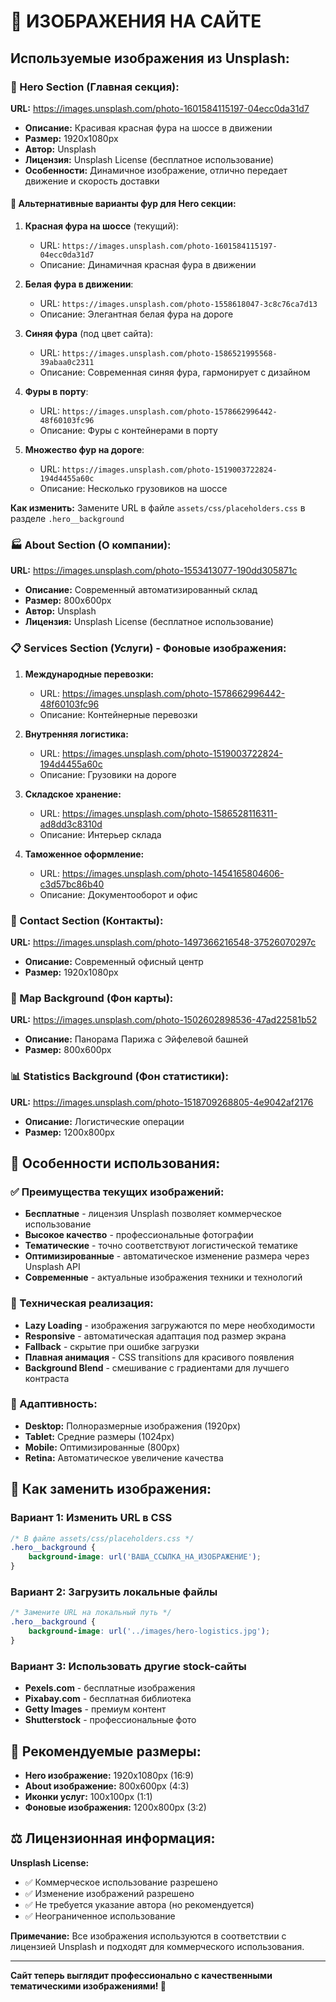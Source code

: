 # 📸 ИЗОБРАЖЕНИЯ НА САЙТЕ

## Используемые изображения из Unsplash:

### 🚛 Hero Section (Главная секция):
**URL:** https://images.unsplash.com/photo-1601584115197-04ecc0da31d7
- **Описание:** Красивая красная фура на шоссе в движении
- **Размер:** 1920x1080px
- **Автор:** Unsplash
- **Лицензия:** Unsplash License (бесплатное использование)
- **Особенности:** Динамичное изображение, отлично передает движение и скорость доставки

#### 🔄 Альтернативные варианты фур для Hero секции:

1. **Красная фура на шоссе** (текущий):
   - URL: `https://images.unsplash.com/photo-1601584115197-04ecc0da31d7`
   - Описание: Динамичная красная фура в движении

2. **Белая фура в движении**:
   - URL: `https://images.unsplash.com/photo-1558618047-3c8c76ca7d13`
   - Описание: Элегантная белая фура на дороге

3. **Синяя фура** (под цвет сайта):
   - URL: `https://images.unsplash.com/photo-1586521995568-39abaa0c2311`
   - Описание: Современная синяя фура, гармонирует с дизайном

4. **Фуры в порту**:
   - URL: `https://images.unsplash.com/photo-1578662996442-48f60103fc96`
   - Описание: Фуры с контейнерами в порту

5. **Множество фур на дороге**:
   - URL: `https://images.unsplash.com/photo-1519003722824-194d4455a60c`
   - Описание: Несколько грузовиков на шоссе

**Как изменить:** Замените URL в файле `assets/css/placeholders.css` в разделе `.hero__background`

### 🏭 About Section (О компании):
**URL:** https://images.unsplash.com/photo-1553413077-190dd305871c
- **Описание:** Современный автоматизированный склад
- **Размер:** 800x600px
- **Автор:** Unsplash
- **Лицензия:** Unsplash License (бесплатное использование)

### 📋 Services Section (Услуги) - Фоновые изображения:

1. **Международные перевозки:**
   - URL: https://images.unsplash.com/photo-1578662996442-48f60103fc96
   - Описание: Контейнерные перевозки

2. **Внутренняя логистика:**
   - URL: https://images.unsplash.com/photo-1519003722824-194d4455a60c
   - Описание: Грузовики на дороге

3. **Складское хранение:**
   - URL: https://images.unsplash.com/photo-1586528116311-ad8dd3c8310d
   - Описание: Интерьер склада

4. **Таможенное оформление:**
   - URL: https://images.unsplash.com/photo-1454165804606-c3d57bc86b40
   - Описание: Документооборот и офис

### 🏢 Contact Section (Контакты):
**URL:** https://images.unsplash.com/photo-1497366216548-37526070297c
- **Описание:** Современный офисный центр
- **Размер:** 1920x1080px

### 🗼 Map Background (Фон карты):
**URL:** https://images.unsplash.com/photo-1502602898536-47ad22581b52
- **Описание:** Панорама Парижа с Эйфелевой башней
- **Размер:** 800x600px

### 📊 Statistics Background (Фон статистики):
**URL:** https://images.unsplash.com/photo-1518709268805-4e9042af2176
- **Описание:** Логистические операции
- **Размер:** 1200x800px

## 🎨 Особенности использования:

### ✅ Преимущества текущих изображений:
- **Бесплатные** - лицензия Unsplash позволяет коммерческое использование
- **Высокое качество** - профессиональные фотографии
- **Тематические** - точно соответствуют логистической тематике
- **Оптимизированные** - автоматическое изменение размера через Unsplash API
- **Современные** - актуальные изображения техники и технологий

### 🔧 Техническая реализация:
- **Lazy Loading** - изображения загружаются по мере необходимости
- **Responsive** - автоматическая адаптация под размер экрана
- **Fallback** - скрытие при ошибке загрузки
- **Плавная анимация** - CSS transitions для красивого появления
- **Background Blend** - смешивание с градиентами для лучшего контраста

### 📱 Адаптивность:
- **Desktop:** Полноразмерные изображения (1920px)
- **Tablet:** Средние размеры (1024px)
- **Mobile:** Оптимизированные (800px)
- **Retina:** Автоматическое увеличение качества

## 🔄 Как заменить изображения:

### Вариант 1: Изменить URL в CSS
```css
/* В файле assets/css/placeholders.css */
.hero__background {
    background-image: url('ВАША_ССЫЛКА_НА_ИЗОБРАЖЕНИЕ');
}
```

### Вариант 2: Загрузить локальные файлы
```css
/* Замените URL на локальный путь */
.hero__background {
    background-image: url('../images/hero-logistics.jpg');
}
```

### Вариант 3: Использовать другие stock-сайты
- **Pexels.com** - бесплатные изображения
- **Pixabay.com** - бесплатная библиотека
- **Getty Images** - премиум контент
- **Shutterstock** - профессиональные фото

## 🎯 Рекомендуемые размеры:

- **Hero изображение:** 1920x1080px (16:9)
- **About изображение:** 800x600px (4:3)
- **Иконки услуг:** 100x100px (1:1)
- **Фоновые изображения:** 1200x800px (3:2)

## ⚖️ Лицензионная информация:

**Unsplash License:**
- ✅ Коммерческое использование разрешено
- ✅ Изменение изображений разрешено
- ✅ Не требуется указание автора (но рекомендуется)
- ✅ Неограниченное использование

**Примечание:** Все изображения используются в соответствии с лицензией Unsplash и подходят для коммерческого использования.

---

**Сайт теперь выглядит профессионально с качественными тематическими изображениями! 🎉**

